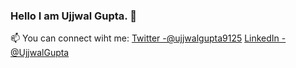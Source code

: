 ### Hello I am  Ujjwal Gupta. 👋
📫 You can connect wiht me: [Twitter -@ujjwalgupta9125](https://twitter.com/_ujjwal_gupta_) [LinkedIn -@UjjwalGupta](https://www.linkedin.com/in/ujjwalgupta9125/)

  
